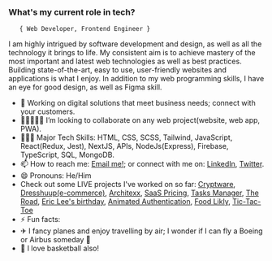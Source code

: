 ###   **What's my current role in tech?** </h2>
       { Web Developer, Frontend Engineer } 

I am highly intrigued by software development and design, as well as all the technology it brings to life.
My consistent aim is to achieve mastery of the most important and latest web technologies as well as best practices. Building state-of-the-art, easy to use, user-friendly websites and applications is what I enjoy.
In addition to my web programming skills, I have an eye for good design, as well as Figma skill.

- 🔭 Working on digital solutions that meet business needs; connect with your customers.
- 👩🏻‍🤝‍🧑🏾 I’m looking to collaborate on any web project(website, web app, PWA).
- 🤹🏾‍♀️ Major Tech Skills: HTML, CSS, SCSS, Tailwind, JavaScript, React(Redux, Jest), NextJS, APIs, NodeJs(Express), Firebase, TypeScript, SQL, MongoDB.
- 📫 How to reach me: [Email me!](mailto:chisombiri@gmail.com); or connect with me on: [LinkedIn][1], [Twitter][2].
- 😄 Pronouns: He/Him
- Check out some LIVE projects I've worked on so far: [Cryptware](https://cryptwaresystems.com/), [Dresshuup(e-commerce)](https://dresshuup.netlify.app/), [Architexx](https://architexx.netlify.app/), [SaaS Pricing](https://courageous-klepon-e00fb5.netlify.app/), [Tasks Manager](https://chisom-tasks-manager.netlify.app/), [The Road](https://chisombiri.github.io/The_Road/), [Eric Lee's birthday](https://timely-treacle-f54b3c.netlify.app/), [Animated Authentication](https://chisom-animated-login.netlify.app/), [Food Likly](https://chisombiri.github.io/food-likly/), [Tic-Tac-Toe](https://chisombiri-genius-crew.netlify.app/)
- ⚡ Fun facts: 
- ✈  I fancy planes and enjoy travelling by air; I wonder if I can fly a Boeing or Airbus someday 🤔
- 🏀 I love basketball also! 


[1]: https://www.linkedin.com/in/chisombiri-nlewedim-81570596/ "LinkedIn"
[2]: https://twitter.com/chisombiri_n "Twitter"
